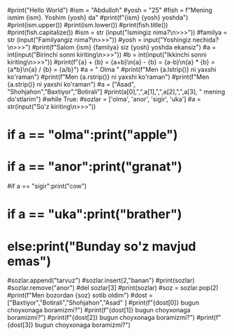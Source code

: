 #print("Hello World")
#ism = "Abdulloh"
#yosh = "25"
#fish = f"Mening ismim {ism}. Yoshim {yosh} da"
#print(f"{ism} {yosh} yoshda")
#print(ism.upper())
#print(ism.lower())
#print(fish.title())
#print(fish.capitalize())
#ism = str (input("Ismingiz nima?\n>>>"))
#familya = str (input("Familyangiz nima?\n>>>"))
#yosh = input("Yoshingiz nechida?\n>>>")
#print(f"Salom {ism} {familya} siz {yosh} yoshda ekansiz")
#a = int(input("Birinchi sonni kiriting\n>>>"))
#b = int(input("Ikkinchi sonni kiriting\n>>>"))
#print(f"{a} + {b} = {a+b}\n{a} - {b} = {a-b}\n{a} * {b} = {a*b}\n{a} / {b} = {a/b}")
#a = "       Olma       "
#print(f"Men {a.lstrip()} ni yaxshi ko'raman")
#print(f"Men {a.rstrip()} ni yaxshi ko'raman")
#print(f"Men {a.strip()} ni yaxshi ko'raman")
#a = ["Asad", "Shohjahon","Baxtiyor","Botirali"]
#print(a[0],",",a[1],",",a[2],",",a[3], " mening do'stlarim")
#while True:
#sozlar = ['olma', 'anor', 'sigir', 'uka']
  #a = str(input("So'z kiriting\n>>>"))
#  if a  == "olma":print("apple")
 # if a  == "anor":print("granat")
  #if a  == "sigir":print("cow")
#  if a  == "uka":print("brather")
 # else:print("Bunday so'z mavjud emas")

#sozlar.append("tarvuz")
#sozlar.insert(2,"banan")
#print(sozlar)
#sozlar.remove("anor")
#del sozlar[3]
#print(sozlar)
#soz = sozlar.pop(2)
#print(f"Men bozordan {soz} sotib oldim")
#dost = ["Baxtiyor","Botirali","Shohjahon","Asad" ]
#print(f"{dost[0]} bugun choyxonaga boramizmi?")
#print(f"{dost[1]} bugun choyxonaga boramizmi?")
#print(f"{dost[2]} bugun choyxonaga boramizmi?")
#print(f"{dost[3]} bugun choyxonaga boramizmi?")




















